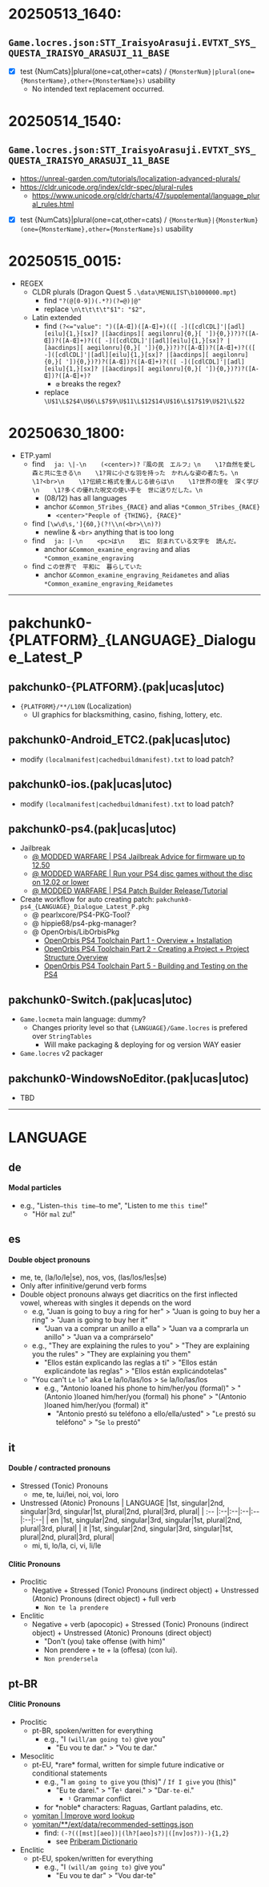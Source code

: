 # 20250513_1640:
  ## `Game.locres.json:STT_IraisyoArasuji.EVTXT_SYS_QUESTA_IRAISYO_ARASUJI_11_BASE`
  - [x] test {NumCats}|plural(one=cat,other=cats) / `{MonsterNum}|plural(one={MonsterName},other={MonsterName}s)` usability
    - No intended text replacement occurred.
# 20250514_1540:
  ## `Game.locres.json:STT_IraisyoArasuji.EVTXT_SYS_QUESTA_IRAISYO_ARASUJI_11_BASE`
  - https://unreal-garden.com/tutorials/localization-advanced-plurals/
  - https://cldr.unicode.org/index/cldr-spec/plural-rules
    - https://www.unicode.org/cldr/charts/47/supplemental/language_plural_rules.html
  - [x] test {NumCats}|plural(one=cat,other=cats) / `{MonsterNum}|{MonsterNum}(one={MonsterName},other={MonsterName}s)` usability
# 20250515_0015:
  - REGEX
    - CLDR plurals (Dragon Quest 5 `.\data\MENULIST\b1000000.mpt`)
      - find `"?(@[0-9])(.*?)(?=@)|@"`
      - replace `\n\t\t\t\t"$1": "$2",`
    - Latin extended
      - find `(?<="value": ")([A-Œ])([A-Œ]+)(([ -]([cdlCDL]'|[adl][eilu]{1,}[sx]? |[àacdinps][ aegilonru]{0,}[ ']){0,})?)?([A-Œ])?([A-Œ]+)?(([ -]([cdlCDL]'|[adl][eilu]{1,}[sx]? |[àacdinps][ aegilonru]{0,}[ ']){0,})?)?([A-Œ])?([A-Œ]+)?(([ -]([cdlCDL]'|[adl][eilu]{1,}[sx]? |[àacdinps][ aegilonru]{0,}[ ']){0,})?)?([A-Œ])?([A-Œ]+)?(([ -]([cdlCDL]'|[adl][eilu]{1,}[sx]? |[àacdinps][ aegilonru]{0,}[ ']){0,})?)?([A-Œ])?([A-Œ]+)?`
        - `œ` breaks the regex?
      - replace `\U$1\L$2$4\U$6\L$7$9\U$11\L$12$14\U$16\L$17$19\U$21\L$22`
<!--
- 20250620: new font 
  - fontworks' 筑紫明朝 TsukuMin
    - https://lets.fontworks.co.jp/fonts/13
      - FTT-筑紫明朝 H
        - horizontal scale: 90%
    - https://lets.fontworks.co.jp/services/apps-games
      - フォントワークス LETS license 
        - ¥49,500／1ライセンス／年
      - アプリ・ゲーム組込
        - ¥11,000／1ライセンス
-->
# 20250630_1800:
  - ETP.yaml
    - find `  ja: \|-\n    (<center>)?『風の民　エルフ』\n    \1?自然を愛し　森と共に生きる\n    \1?背に小さな羽を持った　かれんな姿の者たち。\n    \1?<br>\n    \1?伝統と格式を重んじる彼らは\n    \1?世界の理を　深く学び\n    \1?多くの優れた呪文の使い手を　世に送りだした。\n`
      - (08/12) has all languages
      - anchor `&Common_5Tribes_{RACE}` and alias `*Common_5Tribes_{RACE}`
        - `<center>"People of {THING}, {RACE}"`
    - find `[\w\d\s,']{60,}(?!\\n(<br>\\n)?)`
      - newline & `<br>` anything that is too long
    - find `  ja: |-\n    <pc>は\n    岩に　刻まれている文字を　読んだ。`
      - anchor `&Common_examine_engraving` and alias `*Common_examine_engraving`
    - find `この世界で　平和に　暮らしていた`
      - anchor `&Common_examine_engraving_Reidametes` and alias `*Common_examine_engraving_Reidametes`

---

# pakchunk0-{PLATFORM}_{LANGUAGE}_Dialogue_Latest_P

  ## pakchunk0-{PLATFORM}.(pak|ucas|utoc)
  - `{PLATFORM}/**/L10N` (Localization)
    - UI graphics for blacksmithing, casino, fishing, lottery, etc.

  ## pakchunk0-Android_ETC2.(pak|ucas|utoc)
  - modify `(localmanifest|cachedbuildmanifest).txt` to load patch?

  ## pakchunk0-ios.(pak|ucas|utoc)
  - modify `(localmanifest|cachedbuildmanifest).txt` to load patch?

  ## pakchunk0-ps4.(pak|ucas|utoc)
  - Jailbreak
    - [@ MODDED WARFARE | PS4 Jailbreak Advice for firmware up to 12.50](https://www.youtube.com/watch?v=vxhXmPcFJ-4&ab_channel=MODDEDWARFARE)
    - [@ MODDED WARFARE | Run your PS4 disc games without the disc on 12.02 or lower](https://www.youtube.com/watch?v=uVJnamKxGsA&ab_channel=MODDEDWARFARE)
    - [@ MODDED WARFARE | PS4 Patch Builder Release/Tutorial](https://www.youtube.com/watch?v=C1EmHMgSfdM&ab_channel=MODDEDWARFARE)
  - Create workflow for auto creating patch: `pakchunk0-ps4_{LANGUAGE}_Dialogue_Latest_P.pkg`
    - @ pearlxcore/PS4-PKG-Tool?
    - @ hippie68/ps4-pkg-manager?
    - @ OpenOrbis/LibOrbisPkg
      - [OpenOrbis PS4 Toolchain Part 1 - Overview + Installation](https://youtu.be/pqzsva6OjuE?feature=shared&t=885)
      - [OpenOrbis PS4 Toolchain Part 2 - Creating a Project + Project Structure Overview](https://youtu.be/zboWUuL-IbE?feature=shared&t=395)
      - [OpenOrbis PS4 Toolchain Part 5 - Building and Testing on the PS4](https://www.youtube.com/watch?v=SEfkgUQrzLo&ab_channel=SpecterDev)
  <!--
  ## ps5?
  - tbd
  -->
  ## pakchunk0-Switch.(pak|ucas|utoc)
  - `Game.locmeta` main language: dummy?
    - Changes priority level so that `{LANGUAGE}/Game.locres` is prefered over `StringTables`
      - Will make packaging & deploying for og version WAY easier
  - `Game.locres` v2 packager

  ## pakchunk0-WindowsNoEditor.(pak|ucas|utoc)
  - TBD

---

# LANGUAGE
 ## de
   #### Modal particles
   - e.g., "Listen`—this time—`to me", "Listen to me `this time`!"
     - "Hör `mal` zu!"
 ## es
   #### Double object pronouns
   - me, te, (la/lo/le|se), nos, vos, (las/los/les|se)
   - Only after infinitive/gerund verb forms
   - Double object pronouns always get diacritics on the first inflected vowel, whereas with singles it depends on the word
     - e.g, "Juan is going to buy a ring for her" > "Juan is going to buy her a ring" > "Juan is going to buy her it"
       - "Juan va a comprar un anillo a ella" > "Juan va a comprarla un anillo" > "Juan va a compr`á`rselo"
     - e.g., "They are explaining the rules to you" > "They are explaining you the rules" > "They are explaining you them"
       -  "Ellos están explicando las reglas a ti" > "Ellos están explic`á`ndote las reglas" > "Ellos están explic`á`ndotelas"
     - "You can't `Le` `lo`" aka Le la/lo/las/los > `Se` la/lo/las/los
       - e.g., "Antonio loaned his phone to him/her/you (formal)" > "(Antonio )loaned him/her/you (formal) his phone" > "(Antonio )loaned him/her/you (formal) it"
         - "Antonio prestó su teléfono a ello/ella/usted" > "`Le` prestó su teléfono" > "`Se` `lo` prestó"
 ## it
   #### Double / contracted pronouns
   - Stressed (Tonic) Pronouns
     - me, te, lui/lei, noi, voi, loro
   - Unstressed (Atonic) Pronouns
     | LANGUAGE |1st, singular|2nd, singular|3rd, singular|1st, plural|2nd, plural|3rd, plural|
     | :-- |:--|:--|:--|:--|:--|:--|
     | en |1st, singular|2nd, singular|3rd, singular|1st, plural|2nd, plural|3rd, plural|
     | it |1st, singular|2nd, singular|3rd, singular|1st, plural|2nd, plural|3rd, plural|
     - mi, ti, lo/la, ci, vi, li/le
   #### Clitic Pronouns
   - Proclitic
     - Negative + Stressed (Tonic) Pronouns (indirect object) + Unstressed (Atonic) Pronouns (direct object) + full verb
       - `Non te la prendere`
   - Enclitic
     - Negative + verb (apocopic) + Stressed (Tonic) Pronouns (indirect object) + Unstressed (Atonic) Pronouns (direct object)
       - "Don't (you) take offense (with him)"
       - Non prender~~e~~ + te + la (offesa) (con lui).
       - `Non prendersela`
 ## pt-BR
   #### Clitic Pronouns
   - Proclitic
     - pt-BR, spoken/written for everything
       - e.g., "I `(will/am going to)` give you"
         - "Eu vou te dar." > "Vou te dar."
   - Mesoclitic
     - pt-EU, \*rare\* formal, written for simple future indicative or conditional statements
       - e.g., "I `am going to give` you (this)" / `If I give` you (this)"
         - "Eu te darei."		> "Te`¹` darei."	> "Dar`-te-`ei."
           - `¹` Grammar conflict
       - for \*noble\* characters: Raguas, Gartlant paladins, etc.
     - [yomitan | Improve word lookup](https://github.com/yomidevs/yomitan/pull/2066/files)
     - [yomitan/**/ext/data/recommended-settings.json](https://github.com/thrzl/yomitan/blob/0a85785984baa1528eda52308f1f1d4c295dc384/ext/data/recommended-settings.json)
       - find: `(-?(([mst][aeo])|(lh?[aeo]s?)|([nv]os?))-){1,2}`
         - see [Priberam Dictionario](https://dicionario.priberam.org/dar-no-lo-ia)
   - Enclitic
     - pt-EU, spoken/written for everything
       - e.g., "I `(will/am going to)` give you"
         - "Eu vou te dar" > "Vou dar-te"
